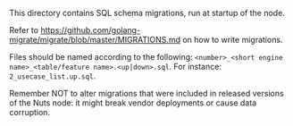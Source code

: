 This directory contains SQL schema migrations, run at startup of the node.

Refer to https://github.com/golang-migrate/migrate/blob/master/MIGRATIONS.md on how to write migrations.

Files should be named according to the following: `<number>_<short engine name>_<table/feature name>.<up|down>.sql`.
For instance: `2_usecase_list.up.sql`.

Remember NOT to alter migrations that were included in released versions of the Nuts node: it might break vendor deployments or cause data corruption.
